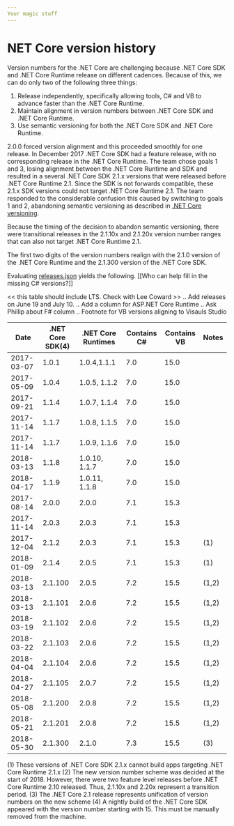 ```yaml
---
Your magic stuff
---
```


# NET Core version history

Version numbers for the .NET Core are challenging because .NET Core SDK and .NET Core Runtime release on different cadences. Because of this, we can do only two of the following three things:

1. Release independently, specifically allowing tools, C# and VB to advance faster than the .NET Core Runtime.
2. Maintain alignment in version numbers between .NET Core SDK and .NET Core Runtime.
3. Use semantic versioning for both the .NET Core SDK and .NET Core Runtime.

2.0.0 forced version alignment and this proceeded smoothly for one release. In December 2017 .NET Core SDK had a feature release, with no corresponding release in the .NET Core Runtime. The team chose goals 1 and 3, losing alignment between the .NET Core Runtime and SDK and resulted in a several .NET Core SDK 2.1.x versions that were released before .NET Core Runtime 2.1. Since the SDK is not forwards compatible, these 2.1.x SDK versions could not target .NET Core Runtime 2.1. The team responded to the considerable confusion this caused by switching to goals 1 and 2, abandoning semantic versioning as described in [.NET Core versioning](index.md).

Because the timing of the decision to abandon semantic versioning, there were transitional releases in the 2.1.10x and 2.1.20x version number ranges that can also not target .NET Core Runtime 2.1. 

The first two digits of the version numbers realign with the 2.1.0 version of the .NET Core Runtime and the 2.1.300 version of the .NET Core SDK.

Evaluating [releases.json](https://github.com/dotnet/core/blob/master/release-notes/releases.json) yields the following. [[Who can help fill in the missing C# versions?]]

<< this table should include LTS.  Check with Lee Coward >>
.. Add releases on June 19 and July 10.
.. Add a column for ASP.NET Core Runtime
.. Ask Phillip about F# column
.. Footnote for VB versions aligning to Visauls Studio


| Date       | .NET Core SDK(4) | .NET Core Runtimes | Contains C# | Contains VB | Notes |
|------------|------------------|--------------------|-------------|-------------|-------|
| 2017-03-07 | 1.0.1            | 1.0.4,1.1.1        | 7.0         | 15.0        |       |
| 2017-05-09 | 1.0.4            | 1.0.5, 1.1.2       | 7.0         | 15.0        |       |
| 2017-09-21 | 1.1.4            | 1.0.7, 1.1.4       | 7.0         | 15.0        |       |
| 2017-11-14 | 1.1.7            | 1.0.8, 1.1.5       | 7.0         | 15.0        |       |
| 2017-11-14 | 1.1.7            | 1.0.9, 1.1.6       | 7.0         | 15.0        |       |
| 2018-03-13 | 1.1.8            | 1.0.10, 1.1.7      | 7.0         | 15.0        |       |
| 2018-04-17 | 1.1.9            | 1.0.11, 1.1.8      | 7.0         | 15.0        |       |
| 2017-08-14 | 2.0.0            | 2.0.0              | 7.1         | 15.3        |       |
| 2017-11-14 | 2.0.3            | 2.0.3              | 7.1         | 15.3        |       |
| 2017-12-04 | 2.1.2            | 2.0.3              | 7.1         | 15.3        | (1)   |
| 2018-01-09 | 2.1.4            | 2.0.5              | 7.1         | 15.3        | (1)   |
| 2018-03-13 | 2.1.100          | 2.0.5              | 7.2         | 15.5        | (1,2) |
| 2018-03-13 | 2.1.101          | 2.0.6              | 7.2         | 15.5        | (1,2) |
| 2018-03-19 | 2.1.102          | 2.0.6              | 7.2         | 15.5        | (1,2) |
| 2018-03-22 | 2.1.103          | 2.0.6              | 7.2         | 15.5        | (1,2) |
| 2018-04-04 | 2.1.104          | 2.0.6              | 7.2         | 15.5        | (1,2) |
| 2018-04-27 | 2.1.105          | 2.0.7              | 7.2         | 15.5        | (1,2) |
| 2018-05-08 | 2.1.200          | 2.0.8              | 7.2         | 15.5        | (1,2) |
| 2018-05-21 | 2.1.201          | 2.0.8              | 7.2         | 15.5        | (1,2) |
| 2018-05-30 | 2.1.300          | 2.1.0              | 7.3         | 15.5        | (3)   |

(1) These versions of .NET Core SDK 2.1.x cannot build apps targeting .NET Core Runtime 2.1.x
(2) The new version number scheme was decided at the start of 2018. However, there were two feature level releases before .NET Core Runtime 2.10 released. Thus, 2.1.10x and 2.20x represent a transition period. 
(3) The .NET Core 2.1 release represents unification of version numbers on the new scheme
(4) A nightly build of the .NET Core SDK appeared with the version number starting with 15. This must be manually removed from the machine. 